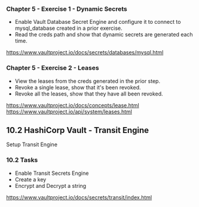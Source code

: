 ### Chapter 5 - Exercise 1 - Dynamic Secrets
* Enable Vault Database Secret Engine and configure it to connect to mysql_database created in a prior exercise.
* Read the creds path and show that dynamic secrets are generated each time.

https://www.vaultproject.io/docs/secrets/databases/mysql.html

### Chapter 5 - Exercise 2 - Leases
* View the leases from the creds generated in the prior step.
* Revoke a single lease, show that it's been revoked.
* Revoke all the leases, show that they have all been revoked.

https://www.vaultproject.io/docs/concepts/lease.html  
https://www.vaultproject.io/api/system/leases.html  

## 10.2 HashiCorp Vault - Transit Engine
Setup Transit Engine

### 10.2 Tasks
* Enable Transit Secrets Engine
* Create a key
* Encrypt and Decrypt a string

https://www.vaultproject.io/docs/secrets/transit/index.html  
